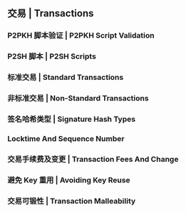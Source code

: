 ## 交易 | Transactions

### P2PKH 脚本验证 | P2PKH Script Validation

### P2SH 脚本 | P2SH Scripts

### 标准交易 | Standard Transactions

### 非标准交易 | Non-Standard Transactions

### 签名哈希类型 | Signature Hash Types

### Locktime And Sequence Number

### 交易手续费及变更 | Transaction Fees And Change

### 避免 Key 重用 | Avoiding Key Reuse

### 交易可锻性 | Transaction Malleability